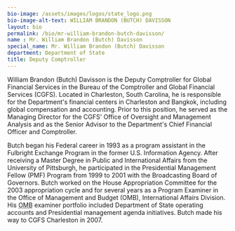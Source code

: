 ```yaml
---
bio-image: /assets/images/logos/state_logo.png
bio-image-alt-text: WILLIAM BRANDON (BUTCH) DAVISSON
layout: bio
permalink: /bio/mr-william-brandon-butch-davisson/
name : Mr. William Brandon (Butch) Davisson 
special_name: Mr. William Brandon (Butch) Davisson 
department: Department of State
title: Deputy Comptroller
---
```


William Brandon (Butch) Davisson is the Deputy Comptroller for Global Financial Services in the Bureau of the Comptroller and Global Financial Services (CGFS). Located in Charleston, South Carolina, he is responsible for the Department's financial centers in Charleston and Bangkok, including global compensation and accounting. Prior to this position, he served as the Managing Director for the CGFS' Office of Oversight and Management Analysis and as the Senior Advisor to the Department's Chief Financial Officer and Comptroller.

Butch began his Federal career in 1993 as a program assistant in the Fulbright Exchange Program in the former U.S. Information Agency. After receiving a Master Degree in Public and International Affairs from the University of Pittsburgh, he participated in the Presidential Management Fellow (PMF) Program from 1999 to 2001 with the Broadcasting Board of Governors. Butch worked on the House Appropriation Committee for the 2003 appropriation cycle and for several years as a Program Examiner in the Office of Management and Budget (OMB), International Affairs Division. His <abbr title="Office of Management and Budget">OMB</abbr> examiner portfolio included Department of State operating accounts and Presidential management agenda initiatives. Butch made his way to CGFS Charleston in 2007.
